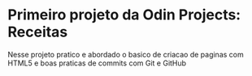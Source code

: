 # Primeiro projeto da Odin Projects: Receitas

Nesse projeto pratico e abordado o basico de criacao de paginas com HTML5 e boas praticas de commits com Git e GitHub
